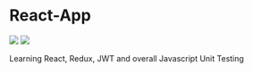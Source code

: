 # React-App

![](https://travis-ci.org/falmar/react-app.svg?branch=master)
![](https://img.shields.io/codecov/c/github/falmar/react-app.svg?maxAge=2592000)

Learning React, Redux, JWT and overall Javascript Unit Testing
